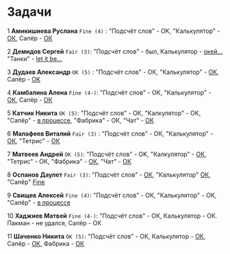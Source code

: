 # Задачи

1 **Амикишиева Руслана** `Fine (4)` : "Подсчёт слов" - OK, "Калькулятор" - [ОК](java_task2_results/amikishieva_task2), Сапёр - [ОК](java_task3/amikishieva)

2 **Демидов Сергей** `Fair (3)`: "Подсчёт слов" - был, Калькулятор - [окей...](java_task2/demidov)  "Танки" - [let it be...](java_task3/demidov)

3 **Дудаев Александр** `OK (5)` : "Подсчёт слов" - ОК, "Калькулятор" - [ОК](java_task2_results/dudaev_task2), Сапёр - [ОК](java_task3/dudaev)

4 **Камбалина Алена** `Fine (4-)`: "Подсчёт слов" - ОК, "Калькулятор" - [ОК](java_task2_results/kambalina_task2), Сапёр - [ОК](java_task3/kambalina)

5 **Катчик Никита** `ОК (5)`: "Подсчёт слов" - ОК, "Калкулятор" - ОК, "Сапёр" - [в процессе](java_task3/katchik), "Фабрика" - ОК, "Чат" - [ОК](java_task5/katchik)

6 **Малафеев Виталий** `Fair (3)` : "Подсчёт слов" - ОК, "Калькулятор" - [ОК](java_task2_results/malafeev_task2), "Тетрис" - [ОК](java_task3/malafeev)

7 **Матвеев Андрей** `OK (5)`: "Подсчёт слов" - OK, "Калкулятор" - [ОК](java_task2_results/matveev_task2), "Тетрис" - ОК, "Фабрика" - [ОК](java_task4/matveev), "Чат" - [ОК](java_task5/matveev)

8 **Оспанов Даулет** `Fair (3)`: "Подсчёт слов" - [ОК](java_task1/ospanov), "Калькулятор" [ОК](java_task2_results/ospanov), "Сапёр" [Fine](java_task3/ospanov)

9 **Свищев Алексей** `Fine (4)`: "Подсчёт слов" - ОК, "Калькулятор" - ОК, "Сапёр" - [в процессе](java_task3/svischev)

10 **Хаджиев Матвей** `Fine (4-)`: "Подсчёт слов" - ОК, Калькулятор - ОК. Пакман - не удался, Сапёр - ОК

11 **Шаченко Никита** `ОК (5)`: "Подсчёт слов" - ОК, Калькулятор - [ОК](java_task3_results/shachenko_task2), Сапёр - [ОК](java_task3/shachenko), Фабрика - [ОК](java_task4/shachenko.md)


